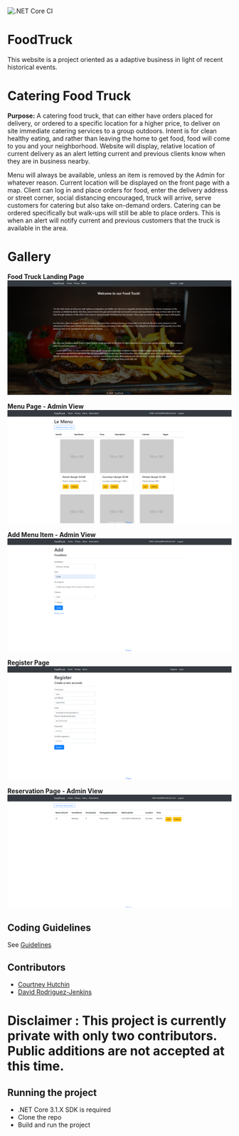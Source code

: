 ![.NET Core CI](https://github.com/davidrodjen/FoodTruck/workflows/.NET%20Core%20CI/badge.svg)

# FoodTruck
This website is a project oriented as a adaptive business in light of recent historical events.

# Catering Food Truck
**Purpose:** A catering food truck, that can either have orders placed for delivery, or ordered to a specific location for a higher price, to deliver on site immediate catering services to a group outdoors. Intent is for clean healthy eating, and rather than leaving the home to get food, food will come to you and your neighborhood. Website will display, relative location of current delivery as an alert letting current and previous clients know when they are in business nearby. 

Menu will always be available, unless an item is removed by the Admin for whatever reason. Current location will be displayed on the front page with a map. Client can log in and place orders for food, enter the delivery address or street corner, social distancing encouraged, truck will arrive, serve customers for catering but also take on-demand orders. Catering can be ordered specifically but walk-ups will still be able to place orders. This is when an alert will notify current and previous customers that the truck is available in the area.

# Gallery
**Food Truck Landing Page**
![Food Truck Landing Page](FoodTruck/wwwroot/ReadMeImages/MainMenu.png)


**Menu Page -  Admin View**
![Food Truck Menu Page](FoodTruck/wwwroot/ReadMeImages/Menu.png)


**Add Menu Item - Admin View**
![Food Truck Add Menu Item CRUD](FoodTruck/wwwroot/ReadMeImages/FoodItemCrud.png)


**Register Page**
![Food Truck Register Page](FoodTruck/wwwroot/ReadMeImages/Register.png)


**Reservation Page - Admin View**
![Food Truck Reservation Page](FoodTruck/wwwroot/ReadMeImages/ReservationCrud.PNG)


## Coding Guidelines
See [Guidelines](CodeGuidelines.md)

## Contributors

- [Courtney Hutchin](https://github.com/CourtneyHutchin)
- [David Rodriguez-Jenkins](https://github.com/davidrodjen)

# Disclaimer : This project is currently private with only two contributors. Public additions are not accepted at this time. 

## Running the project
- .NET Core 3.1.X SDK is required
- Clone the repo
- Build and run the project
